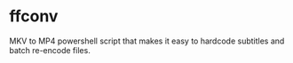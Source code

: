 # ffconv
MKV to MP4 powershell script that makes it easy to hardcode subtitles and batch re-encode files.
